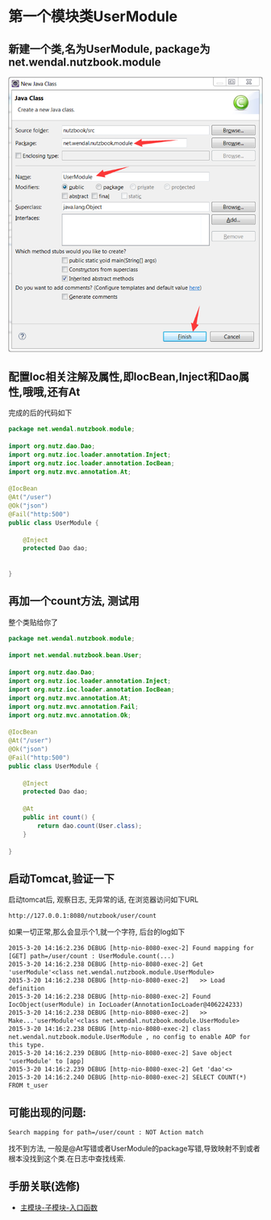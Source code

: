 # 第一个模块类UserModule

## 新建一个类,名为UserModule, package为net.wendal.nutzbook.module

![](images/add_user_module_1.png)

## 配置Ioc相关注解及属性,即IocBean,Inject和Dao属性,哦哦,还有At

完成的后的代码如下

```java
package net.wendal.nutzbook.module;

import org.nutz.dao.Dao;
import org.nutz.ioc.loader.annotation.Inject;
import org.nutz.ioc.loader.annotation.IocBean;
import org.nutz.mvc.annotation.At;

@IocBean
@At("/user")
@Ok("json")
@Fail("http:500")
public class UserModule {

	@Inject
	protected Dao dao;
	
	
}
```

## 再加一个count方法, 测试用

整个类贴给你了

```java
package net.wendal.nutzbook.module;

import net.wendal.nutzbook.bean.User;

import org.nutz.dao.Dao;
import org.nutz.ioc.loader.annotation.Inject;
import org.nutz.ioc.loader.annotation.IocBean;
import org.nutz.mvc.annotation.At;
import org.nutz.mvc.annotation.Fail;
import org.nutz.mvc.annotation.Ok;

@IocBean
@At("/user")
@Ok("json")
@Fail("http:500")
public class UserModule {

	@Inject
	protected Dao dao;
	
	@At
	public int count() {
		return dao.count(User.class);
	}
	
}


```

## 启动Tomcat,验证一下

启动tomcat后, 观察日志, 无异常的话, 在浏览器访问如下URL

```
http://127.0.0.1:8080/nutzbook/user/count
```

如果一切正常,那么会显示个1,就一个字符, 后台的log如下

```
2015-3-20 14:16:2.236 DEBUG [http-nio-8080-exec-2] Found mapping for [GET] path=/user/count : UserModule.count(...)
2015-3-20 14:16:2.238 DEBUG [http-nio-8080-exec-2] Get 'userModule'<class net.wendal.nutzbook.module.UserModule>
2015-3-20 14:16:2.238 DEBUG [http-nio-8080-exec-2] 	 >> Load definition
2015-3-20 14:16:2.238 DEBUG [http-nio-8080-exec-2] Found IocObject(userModule) in IocLoader(AnnotationIocLoader@406224233)
2015-3-20 14:16:2.238 DEBUG [http-nio-8080-exec-2] 	 >> Make...'userModule'<class net.wendal.nutzbook.module.UserModule>
2015-3-20 14:16:2.238 DEBUG [http-nio-8080-exec-2] class net.wendal.nutzbook.module.UserModule , no config to enable AOP for this type.
2015-3-20 14:16:2.239 DEBUG [http-nio-8080-exec-2] Save object 'userModule' to [app] 
2015-3-20 14:16:2.239 DEBUG [http-nio-8080-exec-2] Get 'dao'<>
2015-3-20 14:16:2.240 DEBUG [http-nio-8080-exec-2] SELECT COUNT(*) FROM t_user 
```

## 可能出现的问题:

```
Search mapping for path=/user/count : NOT Action match
```

 找不到方法, 一般是@At写错或者UserModule的package写错,导致映射不到或者根本没找到这个类.在日志中查找线索.


## 手册关联(选修)

* [主模块-子模块-入口函数](http://nutzam.com/core/mvc/modules.html)